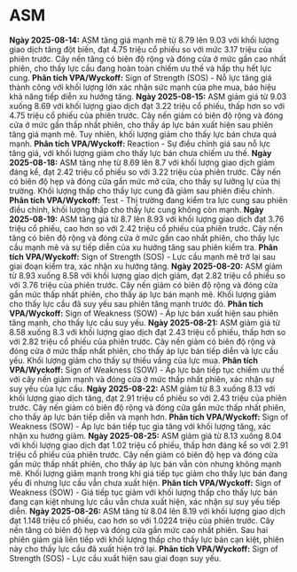 # ASM

**Ngày 2025-08-14:** ASM tăng giá mạnh mẽ từ 8.79 lên 9.03 với khối lượng giao dịch tăng đột biến, đạt 4.75 triệu cổ phiếu so với mức 3.17 triệu của phiên trước. Cây nến tăng có biên độ rộng và đóng cửa ở mức gần cao nhất phiên, cho thấy lực cầu đang hoàn toàn chiếm ưu thế và hấp thụ hết lực cung. **Phân tích VPA/Wyckoff:** Sign of Strength (SOS) - Nỗ lực tăng giá thành công với khối lượng lớn xác nhận sức mạnh của phe mua, báo hiệu khả năng tiếp diễn xu hướng tăng.
**Ngày 2025-08-15:** ASM giảm giá từ 9.03 xuống 8.69 với khối lượng giao dịch đạt 3.22 triệu cổ phiếu, thấp hơn so với 4.75 triệu cổ phiếu của phiên trước. Cây nến giảm có biên độ rộng và đóng cửa ở mức gần thấp nhất phiên, cho thấy áp lực bán xuất hiện sau phiên tăng giá mạnh mẽ. Tuy nhiên, khối lượng giảm cho thấy lực bán chưa quá mạnh. **Phân tích VPA/Wyckoff:** Reaction - Sự điều chỉnh giá sau nỗ lực tăng giá, với khối lượng giảm cho thấy lực bán chưa chiếm ưu thế.
**Ngày 2025-08-18:** ASM tăng nhẹ từ 8.69 lên 8.7 với khối lượng giao dịch giảm đáng kể, đạt 2.42 triệu cổ phiếu so với 3.22 triệu của phiên trước. Cây nến có biên độ hẹp và đóng cửa gần mức mở cửa, cho thấy sự lưỡng lự của thị trường. Khối lượng thấp cho thấy lực cung đã giảm sau phiên điều chỉnh. **Phân tích VPA/Wyckoff:** Test - Thị trường đang kiểm tra lực cung sau phiên điều chỉnh, khối lượng thấp cho thấy lực cung không còn mạnh.
**Ngày 2025-08-19:** ASM tăng giá từ 8.7 lên 8.93 với khối lượng giao dịch đạt 3.76 triệu cổ phiếu, cao hơn so với 2.42 triệu cổ phiếu của phiên trước. Cây nến tăng có biên độ rộng và đóng cửa ở mức gần cao nhất phiên, cho thấy lực cầu mạnh mẽ và sự tiếp diễn của xu hướng tăng sau phiên kiểm tra. **Phân tích VPA/Wyckoff:** Sign of Strength (SOS) - Lực cầu mạnh mẽ trở lại sau giai đoạn kiểm tra, xác nhận xu hướng tăng.
**Ngày 2025-08-20:** ASM giảm từ 8.93 xuống 8.58 với khối lượng giao dịch giảm, đạt 2.82 triệu cổ phiếu so với 3.76 triệu của phiên trước. Cây nến giảm có biên độ rộng và đóng cửa gần mức thấp nhất phiên, cho thấy áp lực bán mạnh mẽ. Khối lượng giảm cho thấy lực cầu đã suy yếu sau phiên tăng mạnh trước đó. **Phân tích VPA/Wyckoff:** Sign of Weakness (SOW) - Áp lực bán xuất hiện sau phiên tăng mạnh, cho thấy lực cầu suy yếu.
**Ngày 2025-08-21:** ASM giảm giá từ 8.58 xuống 8.3 với khối lượng giao dịch đạt 2.43 triệu cổ phiếu, thấp hơn so với 2.82 triệu cổ phiếu của phiên trước. Cây nến giảm có biên độ rộng và đóng cửa ở mức thấp nhất phiên, cho thấy áp lực bán tiếp diễn và lực cầu yếu. Khối lượng giảm cho thấy sự thiếu vắng của lực mua. **Phân tích VPA/Wyckoff:** Sign of Weakness (SOW) - Áp lực bán tiếp tục chiếm ưu thế với cây nến giảm mạnh và đóng cửa ở mức thấp nhất phiên, xác nhận sự suy yếu của lực cầu.
**Ngày 2025-08-22:** ASM giảm từ 8.3 xuống 8.13 với khối lượng giao dịch tăng, đạt 2.91 triệu cổ phiếu so với 2.43 triệu của phiên trước. Cây nến giảm có biên độ rộng và đóng cửa gần mức thấp nhất phiên, cho thấy áp lực bán tiếp diễn và mạnh hơn. **Phân tích VPA/Wyckoff:** Sign of Weakness (SOW) - Áp lực bán tiếp tục gia tăng với khối lượng tăng, xác nhận xu hướng giảm.
**Ngày 2025-08-25:** ASM giảm giá từ 8.13 xuống 8.04 với khối lượng giao dịch đạt 1.02 triệu cổ phiếu, thấp hơn đáng kể so với 2.91 triệu cổ phiếu của phiên trước. Cây nến giảm có biên độ hẹp và đóng cửa gần mức thấp nhất phiên, cho thấy áp lực bán vẫn còn nhưng không mạnh mẽ. Khối lượng giảm mạnh trong khi giá tiếp tục giảm cho thấy lực bán đang yếu đi nhưng lực cầu vẫn chưa xuất hiện. **Phân tích VPA/Wyckoff:** Sign of Weakness (SOW) - Giá tiếp tục giảm với khối lượng thấp cho thấy lực bán đang cạn kiệt nhưng lực cầu vẫn chưa xuất hiện, xác nhận sự suy yếu tiếp diễn.
**Ngày 2025-08-26:** ASM tăng từ 8.04 lên 8.19 với khối lượng giao dịch đạt 1.148 triệu cổ phiếu, cao hơn so với 1.0224 triệu của phiên trước. Cây nến tăng có biên độ hẹp và đóng cửa gần mức cao nhất phiên. Sau hai phiên giảm giá liên tiếp với khối lượng thấp cho thấy lực bán cạn kiệt, phiên này cho thấy lực cầu đã xuất hiện trở lại. **Phân tích VPA/Wyckoff:** Sign of Strength (SOS) - Lực cầu xuất hiện sau giai đoạn suy yếu.
